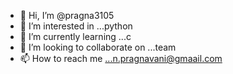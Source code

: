 - 👋 Hi, I’m @pragna3105
- 👀 I’m interested in ...python
- 🌱 I’m currently learning ...c
- 💞️ I’m looking to collaborate on ...team
- 📫 How to reach me ...n.pragnavani@gmaail.com

<!---
pragna3105/pragna3105 is a ✨ special ✨ repository because its `README.md` (this file) appears on your GitHub profile.
You can click the Preview link to take a look at your changes.
--->
